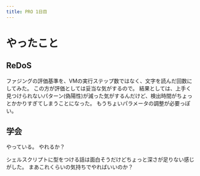 ```yaml
---
title: PRO 1日目
---
```


# やったこと

## ReDoS

ファジングの評価基準を、VMの実行ステップ数ではなく、文字を読んだ回数にしてみた。
この方が評価としては妥当な気がするので。
結果としては、上手く見つけられないパターン(偽陽性)が減った気がするんだけど、検出時間がちょっとかかりすぎてしまうことになった。
もうちょいパラメータの調整が必要っぽい。

## 学会

やっている。
やれるか？

シェルスクリプトに型をつける話は面白そうだけどちょっと深さが足りない感じがした。
まあこれくらいの気持ちでやればいいのか？
